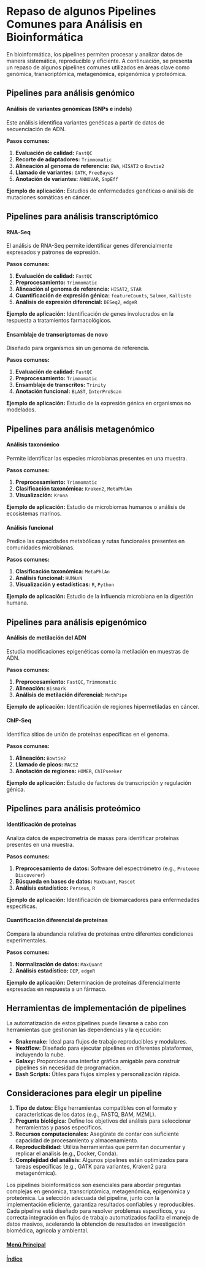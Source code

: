 # **Repaso de algunos Pipelines Comunes para Análisis en Bioinformática**

En bioinformática, los pipelines permiten procesar y analizar datos de manera sistemática, reproducible y eficiente. A continuación, se presenta un repaso de algunos pipelines comunes utilizados en áreas clave como genómica, transcriptómica, metagenómica, epigenómica y proteómica.

## **Pipelines para análisis genómico**

#### **Análisis de variantes genómicas (SNPs e indels)**
Este análisis identifica variantes genéticas a partir de datos de secuenciación de ADN.

**Pasos comunes:**
1. **Evaluación de calidad:** `FastQC`
2. **Recorte de adaptadores:** `Trimmomatic`
3. **Alineación al genoma de referencia:** `BWA`, `HISAT2` o `Bowtie2`
4. **Llamado de variantes:** `GATK`, `FreeBayes`
5. **Anotación de variantes:** `ANNOVAR`, `SnpEff`

**Ejemplo de aplicación:**
Estudios de enfermedades genéticas o análisis de mutaciones somáticas en cáncer.


## **Pipelines para análisis transcriptómico**

#### **RNA-Seq**
El análisis de RNA-Seq permite identificar genes diferencialmente expresados y patrones de expresión.

**Pasos comunes:**
1. **Evaluación de calidad:** `FastQC`
2. **Preprocesamiento:** `Trimmomatic`
3. **Alineación al genoma de referencia:** `HISAT2`, `STAR`
4. **Cuantificación de expresión génica:** `featureCounts`, `Salmon`, `Kallisto`
5. **Análisis de expresión diferencial:** `DESeq2`, `edgeR`

**Ejemplo de aplicación:**
Identificación de genes involucrados en la respuesta a tratamientos farmacológicos.

#### **Ensamblaje de transcriptomas de novo**
Diseñado para organismos sin un genoma de referencia.

**Pasos comunes:**
1. **Evaluación de calidad:** `FastQC`
2. **Preprocesamiento:** `Trimmomatic`
3. **Ensamblaje de transcritos:** `Trinity`
4. **Anotación funcional:** `BLAST`, `InterProScan`

**Ejemplo de aplicación:**
Estudio de la expresión génica en organismos no modelados.


## **Pipelines para análisis metagenómico**

#### **Análisis taxonómico**
Permite identificar las especies microbianas presentes en una muestra.

**Pasos comunes:**
1. **Preprocesamiento:** `Trimmomatic`
2. **Clasificación taxonómica:** `Kraken2`, `MetaPhlAn`
3. **Visualización:** `Krona`

**Ejemplo de aplicación:**
Estudio de microbiomas humanos o análisis de ecosistemas marinos.

#### **Análisis funcional**
Predice las capacidades metabólicas y rutas funcionales presentes en comunidades microbianas.

**Pasos comunes:**
1. **Clasificación taxonómica:** `MetaPhlAn`
2. **Análisis funcional:** `HUMAnN`
3. **Visualización y estadísticas:** `R`, `Python`

**Ejemplo de aplicación:**
Estudio de la influencia microbiana en la digestión humana.

## **Pipelines para análisis epigenómico**

#### **Análisis de metilación del ADN**
Estudia modificaciones epigenéticas como la metilación en muestras de ADN.

**Pasos comunes:**
1. **Preprocesamiento:** `FastQC`, `Trimmomatic`
2. **Alineación:** `Bismark`
3. **Análisis de metilación diferencial:** `MethPipe`

**Ejemplo de aplicación:**
Identificación de regiones hipermetiladas en cáncer.

#### **ChIP-Seq**
Identifica sitios de unión de proteínas específicas en el genoma.

**Pasos comunes:**
1. **Alineación:** `Bowtie2`
2. **Llamado de picos:** `MACS2`
3. **Anotación de regiones:** `HOMER`, `ChIPseeker`

**Ejemplo de aplicación:**
Estudio de factores de transcripción y regulación génica.

## **Pipelines para análisis proteómico**

#### **Identificación de proteínas**
Analiza datos de espectrometría de masas para identificar proteínas presentes en una muestra.

**Pasos comunes:**
1. **Preprocesamiento de datos:** Software del espectrómetro (e.g., `Proteome Discoverer`)
2. **Búsqueda en bases de datos:** `MaxQuant`, `Mascot`
3. **Análisis estadístico:** `Perseus`, `R`

**Ejemplo de aplicación:**
Identificación de biomarcadores para enfermedades específicas.

#### **Cuantificación diferencial de proteínas**
Compara la abundancia relativa de proteínas entre diferentes condiciones experimentales.

**Pasos comunes:**
1. **Normalización de datos:** `MaxQuant`
2. **Análisis estadístico:** `DEP`, `edgeR`

**Ejemplo de aplicación:**
Determinación de proteínas diferencialmente expresadas en respuesta a un fármaco.

## **Herramientas de implementación de pipelines**

La automatización de estos pipelines puede llevarse a cabo con herramientas que gestionan las dependencias y la ejecución:

- **Snakemake:** Ideal para flujos de trabajo reproducibles y modulares.
- **Nextflow:** Diseñado para ejecutar pipelines en diferentes plataformas, incluyendo la nube.
- **Galaxy:** Proporciona una interfaz gráfica amigable para construir pipelines sin necesidad de programación.
- **Bash Scripts:** Útiles para flujos simples y personalización rápida.

## **Consideraciones para elegir un pipeline**

1. **Tipo de datos:** Elige herramientas compatibles con el formato y características de los datos (e.g., FASTQ, BAM, MZML).
2. **Pregunta biológica:** Define los objetivos del análisis para seleccionar herramientas y pasos específicos.
3. **Recursos computacionales:** Asegúrate de contar con suficiente capacidad de procesamiento y almacenamiento.
4. **Reproducibilidad:** Utiliza herramientas que permitan documentar y replicar el análisis (e.g., Docker, Conda).
5. **Complejidad del análisis:** Algunos pipelines están optimizados para tareas específicas (e.g., GATK para variantes, Kraken2 para metagenómica).

Los pipelines bioinformáticos son esenciales para abordar preguntas complejas en genómica, transcriptómica, metagenómica, epigenómica y proteómica. La selección adecuada del pipeline, junto con la implementación eficiente, garantiza resultados confiables y reproducibles. Cada pipeline está diseñado para resolver problemas específicos, y su correcta integración en flujos de trabajo automatizados facilita el manejo de datos masivos, acelerando la obtención de resultados en investigación biomédica, agrícola y ambiental.

#### [Menú Principal](../../index.md)
#### [Índice](./index.md)
